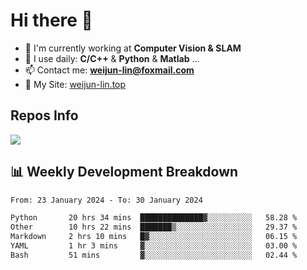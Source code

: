 # Hi there 👋

<!--
**Weijun-Lin/Weijun-Lin** is a ✨ _special_ ✨ repository because its `README.md` (this file) appears on your GitHub profile.

Here are some ideas to get you started:

- 🔭 I’m currently working on ...
- 🌱 I’m currently learning ...
- 👯 I’m looking to collaborate on ...
- 🤔 I’m looking for help with ...
- 💬 Ask me about ...
- 📫 How to reach me: ...
- 😄 Pronouns: ...
- ⚡ Fun fact: ...
-->

- 🏢 I'm currently working at **Computer Vision & SLAM**
- 🚀 I use daily: **C/C++** & **Python** & **Matlab** ...
- 📫 Contact me: **weijun-lin@foxmail.com**
- 🔗 My Site: [weijun-lin.top](https://weijun-lin.top/)

  

## Repos Info
![](https://github-readme-stats.vercel.app/api?username=Weijun-Lin&theme=cobalt)

## 📊 Weekly Development Breakdown

<!--START_SECTION:waka-->

```txt
From: 23 January 2024 - To: 30 January 2024

Python       20 hrs 34 mins  ██████████████▓░░░░░░░░░░   58.28 %
Other        10 hrs 22 mins  ███████▒░░░░░░░░░░░░░░░░░   29.37 %
Markdown     2 hrs 10 mins   █▓░░░░░░░░░░░░░░░░░░░░░░░   06.15 %
YAML         1 hr 3 mins     ▓░░░░░░░░░░░░░░░░░░░░░░░░   03.00 %
Bash         51 mins         ▓░░░░░░░░░░░░░░░░░░░░░░░░   02.44 %
```

<!--END_SECTION:waka-->
